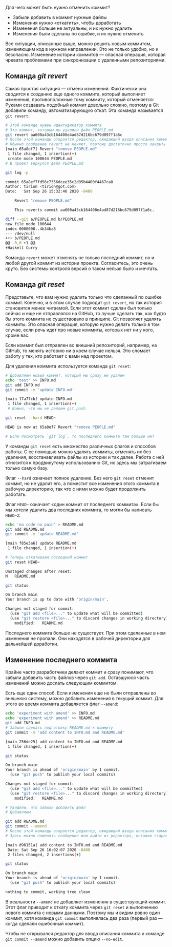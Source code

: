 Для чего может быть нужно отменить коммит?
- Забыли добавить в коммит нужные файлы
- Изменения нужно «откатить», чтобы доработать
- Изменения больше не актуальны, и их нужно удалить
- Изменения были сделаны по ошибке, и их нужно отменить

Все ситуации, описанные выше, можно решить новым коммитом, изменяющим код в нужном направлении. Это не только удобно, но и безопасно. Изменение истории коммитов — опасная операция, которая чревата проблемами при синхронизации с удаленными репозиториями.

## Команда *git revert*
Самая простая ситуация — отмена изменений. Фактически она сводится к созданию еще одного коммита, который выполняет изменения, противоположные тому коммиту, который отменяется:
Руками создавать подобный коммит довольно сложно, поэтому в Git добавили команду, автоматизирующую откат. Эта команда называется ```git revert```:
```bash
# Этой команде нужен идентификатор коммита
# Это коммит, которым мы удалили файл PEOPLE.md
git revert aa600a43cb164408e4ad87d216bc679d097f1a6c
# После этой команды откроется редактор, ожидающий ввода описания коммита
# Обычно сообщение revert не меняют, поэтому достаточно просто закрыть редактор
[main 65a8ef7] Revert "remove PEOPLE.md"
 1 file changed, 1 insertion(+)
 create mode 100644 PEOPLE.md
# В проект вернулся файл PEOPLE.md

git log -p

commit 65a8ef7fd56c7356dcee35c2d05b4400f4467ca8
Author: tirion <tirion@got.com>
Date:   Sat Sep 26 15:32:46 2020 -0400

    Revert "remove PEOPLE.md"

    This reverts commit aa600a43cb164408e4ad87d216bc679d097f1a6c.

diff --git a/PEOPLE.md b/PEOPLE.md
new file mode 100644
index 0000000..4b34ba8
--- /dev/null
+++ b/PEOPLE.md
@@ -0,0 +1 @@
+Haskell Curry
```
Команда ```revert``` может отменять не только последний коммит, но и любой другой коммит из истории проекта. Согласитесь, это очень круто. Без системы контроля версий о таком нельзя было и мечтать.

## Команда *git reset*
Представьте, что вам нужно удалить только что сделанный по ошибке коммит. Конечно, и в этом случае подходит ```git revert```, но так история становится менее читаемой. Если этот коммит сделан был только сейчас и еще не отправлялся на GitHub, то лучше сделать так, как будто бы этого коммита не существовало в принципе.
Git позволяет удалять коммиты. Это опасная операция, которую нужно делать только в том случае, если речь идет про новые коммиты, которых нет ни у кого, кроме вас.

Если коммит был отправлен во внешний репозиторий, например, на GitHub, то менять историю ни в коем случае нельзя. Это сломает работу у тех, кто работает с вами над проектом.

Для удаления коммита используется команда ```git reset```:
```bash
# Добавляем новый коммит, который мы сразу же удалим
echo 'test' >> INFO.md
git add INFO.md
git commit -m 'update INFO.md'

[main 17a77cb] update INFO.md
 1 file changed, 1 insertion(+)
 # Важно, что мы не делаем git push

git reset --hard HEAD~

HEAD is now at 65a8ef7 Revert "remove PEOPLE.md"

# Если посмотреть `git log`, то последнего коммита там больше нет
```
У команды ```git reset``` есть множество различных флагов и способов работы. С ее помощью можно удалять коммиты, отменять их без удаления, восстанавливать файлы из истории и так далее. Работа с ней относится к продвинутому использованию Git, но здесь мы затрагиваем только самую базу.

Флаг ```--hard``` означает полное удаление. Без него ```git reset``` отменит коммит, но не удалит его, а поместит все изменения этого коммита в рабочую директорию, так что с ними можно будет продолжить работать.

Флаг ```HEAD~``` означает «один коммит от последнего коммита». Если бы мы хотели удалить два последних коммита, то могли бы написать ```HEAD~2```:
```bash
echo 'no code no pain' > README.md
git add README.md
git commit -m 'update README.md'

[main f85e3a6] update README.md
 1 file changed, 1 insertion(+)

# Теперь откатываем последний коммит
git reset HEAD~

Unstaged changes after reset:
M   README.md

git status

On branch main
Your branch is up to date with 'origin/main'.

Changes not staged for commit:
  (use "git add <file>..." to update what will be committed)
  (use "git restore <file>..." to discard changes in working directory)
    modified:   README.md
```
Последнего коммита больше не существует. При этом сделанные в нем изменения не пропали. Они находятся в рабочей директории для дальнейшей доработки.

## Изменение последнего коммита
Крайне часто разработчики делают коммит и сразу понимают, что забыли добавить часть файлов через ```git add```. Оставшуюся часть изменений можно дослать следующим коммитом.

Есть еще один способ. Если изменения еще не были отправлены во внешнюю систему, можно добавить изменения в текущий коммит. Для этого во время коммита добавляется флаг ```--amend```:
```bash
echo 'experiment with amend' >> INFO.md
echo 'experiment with amend' >> README.md
git add INFO.md
# Забыли сделать подготовку README.md к коммиту
git commit -m 'add content to INFO.md and README.md'

[main 256de25] add content to INFO.md and README.md
 1 file changed, 1 insertion(+)

git status

On branch main
Your branch is ahead of 'origin/main' by 1 commit.
  (use "git push" to publish your local commits)

Changes not staged for commit:
  (use "git add <file>..." to update what will be committed)
  (use "git restore <file>..." to discard changes in working directory)
    modified:   README.md

# Увидели, что забыли добавить файл
# Добавляем

git add README.md
git commit --amend
# После этой команды откроется редактор, ожидающий ввода описания коммита
# Здесь можно поменять сообщение или выйти из редактора, оставив старое

[main d96151a] add content to INFO.md and README.md
 Date: Sat Sep 26 16:02:07 2020 -0400
 2 files changed, 2 insertions(+)

git status

On branch main
Your branch is ahead of 'origin/main' by 1 commit.
  (use "git push" to publish your local commits)

nothing to commit, working tree clean
```
В реальности ```--amend``` не добавляет изменения в существующий коммит. Этот флаг приводит к откату коммита через ```git reset``` и выполнению нового коммита с новыми данными. Поэтому мы и видим ровно один коммит, хотя команда ```git commit``` выполнялась два раза (первый раз — когда сделали ошибочный коммит).

Чтобы не открывался редактор для ввода описания коммита к команде ```git commit --amend``` можно добавить опцию ```--no-edit```.

